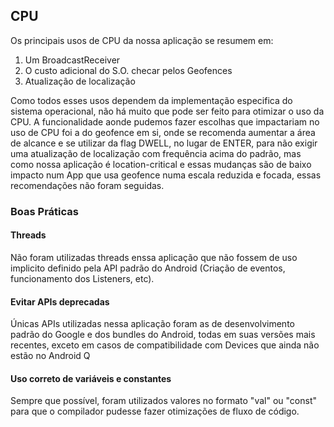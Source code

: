 ## CPU
Os principais usos de CPU da nossa aplicação se resumem em: 
1. Um BroadcastReceiver
2. O custo adicional do S.O. checar pelos Geofences
3. Atualização de localização

Como todos esses usos dependem da implementação especifica do sistema operacional, não há muito que pode ser feito para otimizar o uso da CPU. A funcionalidade aonde pudemos fazer escolhas que impactariam no uso de CPU foi a do geofence em si, onde se recomenda aumentar a área de alcance e se utilizar da flag DWELL, no lugar de ENTER, para não exigir uma atualização de localização com frequência acima do padrão, mas como nossa aplicação é location-critical e essas mudanças são de baixo impacto num App que usa geofence numa escala reduzida e focada, essas recomendações não foram seguidas.

### Boas Práticas
#### Threads
Não foram utilizadas threads enssa aplicação que não fossem de uso implicito definido pela API padrão do Android (Criação de eventos, funcionamento dos Listeners, etc).

#### Evitar APIs deprecadas
Únicas APIs utilizadas nessa aplicação foram as de desenvolvimento padrão do Google e dos bundles do Android, todas em suas versões mais recentes, exceto em casos de compatibilidade com Devices que ainda não estão no Android Q

#### Uso correto de variáveis e constantes
Sempre que possível, foram utilizados valores no formato "val" ou "const" para que o compilador pudesse fazer otimizações de fluxo de código.
